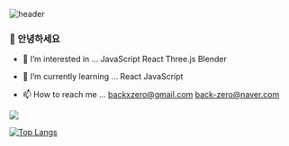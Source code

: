 
![header](https://capsule-render.vercel.app/api?type=cylinder&color=auto&height=160&section=header&text=seonyeong&fontColor=fff&%render&fontSize=50&animation=twinkling)


### 👋 안녕하세요
- 👀 I’m interested in ...
JavaScript React Three.js Blender

- 🌱 I’m currently learning ...
React JavaScript


- 📫 How to reach me ...
backxzero@gmail.com
back-zero@naver.com

<!---
100-0/100-0 is a ✨ special ✨ repository because its `README.md` (this file) appears on your GitHub profile.
You can click the Preview link to take a look at your changes.
--->

![](https://img.shields.io/badge/JavaScript-F7DF1E?style=for-the-badge&logo=JavaScript&logoColor=white)


[![Top Langs](https://github-readme-stats.vercel.app/api/top-langs/?username=100-0&layout=compact)](https://github.com/anuraghazra/github-readme-stats)


